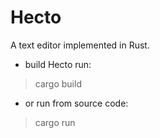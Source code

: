 # Hecto
A text editor implemented in Rust.

* build Hecto run:
> cargo build
* or run from source code:
> cargo run
